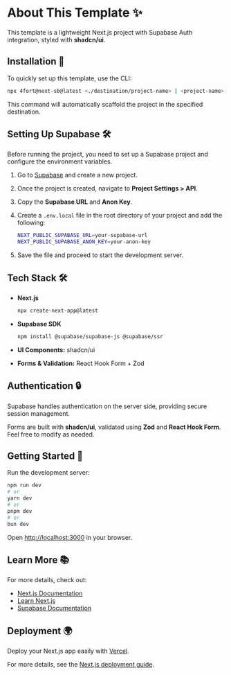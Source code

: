 # About This Template ✨

This template is a lightweight Next.js project with Supabase Auth integration, styled with **shadcn/ui**.

## Installation 🔧

To quickly set up this template, use the CLI:

```sh
npx 4fort@next-sb@latest <./destination/project-name> | <project-name>
```

This command will automatically scaffold the project in the specified destination.

## Setting Up Supabase 🛠️

Before running the project, you need to set up a Supabase project and configure the environment variables.

1. Go to [Supabase](https://supabase.com) and create a new project.
2. Once the project is created, navigate to **Project Settings > API**.
3. Copy the **Supabase URL** and **Anon Key**.
4. Create a `.env.local` file in the root directory of your project and add the following:

   ```sh
   NEXT_PUBLIC_SUPABASE_URL=your-supabase-url
   NEXT_PUBLIC_SUPABASE_ANON_KEY=your-anon-key
   ```

5. Save the file and proceed to start the development server.

## Tech Stack 🛠️

- **Next.js**

  ```sh
  npx create-next-app@latest
  ```

- **Supabase SDK**

  ```sh
  npm install @supabase/supabase-js @supabase/ssr
  ```

- **UI Components:** shadcn/ui
- **Forms & Validation:** React Hook Form + Zod

## Authentication 🔒

Supabase handles authentication on the server side, providing secure session management.

Forms are built with **shadcn/ui**, validated using **Zod** and **React Hook Form**. Feel free to modify as needed.

## Getting Started 🚀

Run the development server:

```sh
npm run dev
# or
yarn dev
# or
pnpm dev
# or
bun dev
```

Open [http://localhost:3000](http://localhost:3000) in your browser.

## Learn More 📚

For more details, check out:

- [Next.js Documentation](https://nextjs.org/docs)
- [Learn Next.js](https://nextjs.org/learn)
- [Supabase Documentation](https://supabase.com/docs/guides)

## Deployment 🌍

Deploy your Next.js app easily with [Vercel](https://vercel.com/new?utm_medium=default-template&filter=next.js&utm_source=create-next-app&utm_campaign=create-next-app-readme).

For more details, see the [Next.js deployment guide](https://nextjs.org/docs/app/building-your-application/deploying).

